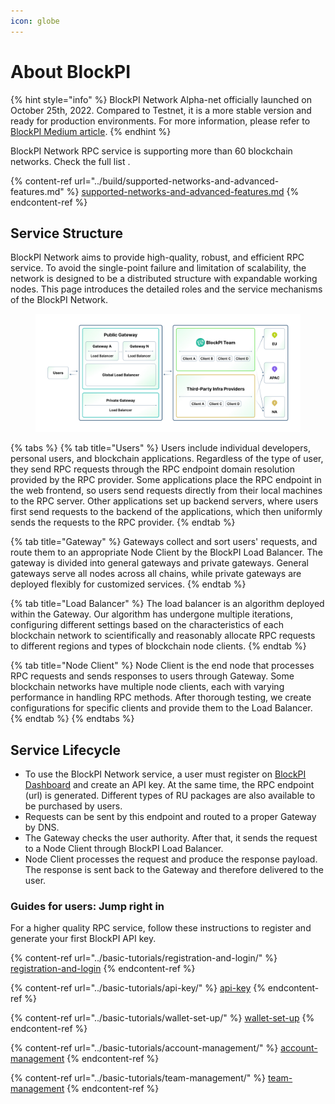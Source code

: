 ```yaml
---
icon: globe
---
```


# About BlockPI

{% hint style="info" %}
BlockPI Network Alpha-net officially launched on October 25th, 2022. Compared to Testnet, it is a more stable version and ready for production environments. For more information, please refer to [BlockPI Medium article](https://medium.com/blockpi/blockpi-alpha-net-your-reliable-web3-rpc-service-provider-9574201ec90b).&#x20;
{% endhint %}

BlockPI Network RPC service is supporting more than 60 blockchain networks. Check the full list .

{% content-ref url="../build/supported-networks-and-advanced-features.md" %}
[supported-networks-and-advanced-features.md](../build/supported-networks-and-advanced-features.md)
{% endcontent-ref %}

## Service Structure

BlockPI Network aims to provide high-quality, robust, and efficient RPC service. To avoid the single-point failure and limitation of scalability, the network is designed to be a distributed structure with expandable working nodes. This page introduces the detailed roles and the service mechanisms of the BlockPI Network.

<figure><img src="../.gitbook/assets/image (35).png" alt=""><figcaption></figcaption></figure>

{% tabs %}
{% tab title="Users" %}
Users include individual developers, personal users, and blockchain applications. Regardless of the type of user, they send RPC requests through the RPC endpoint domain resolution provided by the RPC provider. Some applications place the RPC endpoint in the web frontend, so users send requests directly from their local machines to the RPC server. Other applications set up backend servers, where users first send requests to the backend of the applications, which then uniformly sends the requests to the RPC provider.
{% endtab %}

{% tab title="Gateway" %}
Gateways collect and sort users' requests, and route them to an appropriate Node Client by the BlockPI Load Balancer. The gateway is divided into general gateways and private gateways. General gateways serve all nodes across all chains, while private gateways are deployed flexibly for customized services.
{% endtab %}

{% tab title="Load Balancer" %}
The load balancer is an algorithm deployed within the Gateway. Our algorithm has undergone multiple iterations, configuring different settings based on the characteristics of each blockchain network to scientifically and reasonably allocate RPC requests to different regions and types of blockchain node clients.
{% endtab %}

{% tab title="Node Client" %}
Node Client is the end node that processes RPC requests and sends responses to users through Gateway. Some blockchain networks have multiple node clients, each with varying performance in handling RPC methods. After thorough testing, we create configurations for specific clients and provide them to the Load Balancer.
{% endtab %}
{% endtabs %}

## Service Lifecycle

* To use the BlockPI Network service, a user must register on [BlockPI Dashboard](https://dashboard.blockpi.io/) and create an API key. At the same time, the RPC endpoint (url) is generated. Different types of RU packages are also available to be purchased by users.
* Requests can be sent by this endpoint and routed to a proper Gateway by DNS.&#x20;
* The Gateway checks the user authority. After that, it sends the request to a Node Client through BlockPI Load Balancer.&#x20;
* Node Client processes the request and produce the response payload. The response is sent back to the Gateway and therefore delivered to the user.

### Guides for users: Jump right in

For a higher quality RPC service, follow these instructions to register and generate your first BlockPI API key.&#x20;

{% content-ref url="../basic-tutorials/registration-and-login/" %}
[registration-and-login](../basic-tutorials/registration-and-login/)
{% endcontent-ref %}

{% content-ref url="../basic-tutorials/api-key/" %}
[api-key](../basic-tutorials/api-key/)
{% endcontent-ref %}

{% content-ref url="../basic-tutorials/wallet-set-up/" %}
[wallet-set-up](../basic-tutorials/wallet-set-up/)
{% endcontent-ref %}

{% content-ref url="../basic-tutorials/account-management/" %}
[account-management](../basic-tutorials/account-management/)
{% endcontent-ref %}

{% content-ref url="../basic-tutorials/team-management/" %}
[team-management](../basic-tutorials/team-management/)
{% endcontent-ref %}

